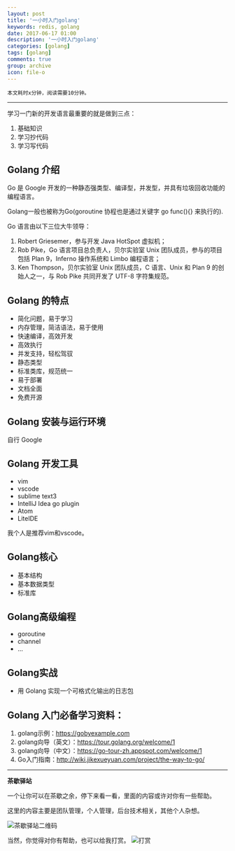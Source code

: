 ```yaml
---
layout: post
title: '一小时入门golang'
keywords: redis, golang
date: 2017-06-17 01:00
description: '一小时入门golang'
categories: [golang]
tags: [golang]
comments: true
group: archive
icon: file-o
---
```


	本文耗时x分钟，阅读需要10分钟。

----

学习一门新的开发语言最重要的就是做到三点：

1. 基础知识
2. 学习抄代码
3. 学习写代码

## Golang 介绍

Go 是 Google 开发的一种静态强类型、编译型，并发型，并具有垃圾回收功能的编程语言。

Golang一般也被称为Go(goroutine 协程也是通过关键字 go func(){} 来执行的).

Go 语言由以下三位大牛领导：

1. Robert Griesemer，参与开发 Java HotSpot 虚拟机；
2. Rob Pike，Go 语言项目总负责人，贝尔实验室 Unix 团队成员，参与的项目包括 Plan 9，Inferno 操作系统和 Limbo 编程语言；
3. Ken Thompson，贝尔实验室 Unix 团队成员，C 语言、Unix 和 Plan 9 的创始人之一，与 Rob Pike 共同开发了 UTF-8 字符集规范。

## Golang 的特点

- 简化问题，易于学习
- 内存管理，简洁语法，易于使用
- 快速编译，高效开发
- 高效执行
- 并发支持，轻松驾驭
- 静态类型
- 标准类库，规范统一
- 易于部署
- 文档全面
- 免费开源

## Golang 安装与运行环境

自行 Google

## Golang 开发工具

- vim
- vscode
- sublime text3
- IntelliJ Idea go plugin
- Atom
- LiteIDE

我个人是推荐vim和vscode。

## Golang核心

- 基本结构
- 基本数据类型
- 标准库

## Golang高级编程

- goroutine
- channel
- ...

## Golang实战

- 用 Golang 实现一个可格式化输出的日志包


## Golang 入门必备学习资料：

1. golang示例：https://gobyexample.com
2. golang向导（英文）：https://tour.golang.org/welcome/1
3. golang向导（中文）：https://go-tour-zh.appspot.com/welcome/1
4. Go入门指南：http://wiki.jikexueyuan.com/project/the-way-to-go/

----

**茶歇驿站**

一个让你可以在茶歇之余，停下来看一看，里面的内容或许对你有一些帮助。

这里的内容主要是团队管理，个人管理，后台技术相关，其他个人杂想。

![茶歇驿站二维码](http://oqos7hrvp.bkt.clouddn.com/blog/tech_tea.jpg)

当然，你觉得对你有帮助，也可以给我打赏。
![打赏](http://oqos7hrvp.bkt.clouddn.com/blog/wxpay.png)